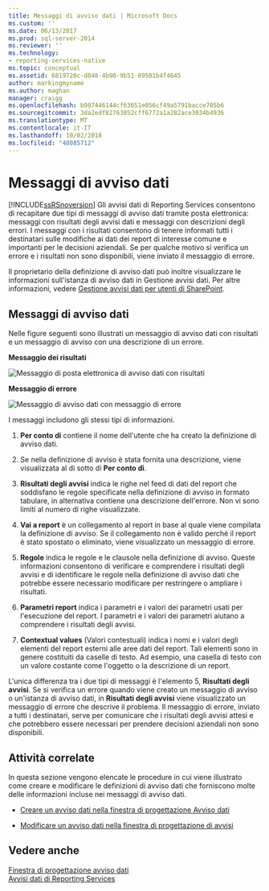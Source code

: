 ```yaml
---
title: Messaggi di avviso dati | Microsoft Docs
ms.custom: ''
ms.date: 06/13/2017
ms.prod: sql-server-2014
ms.reviewer: ''
ms.technology:
- reporting-services-native
ms.topic: conceptual
ms.assetid: 6819720c-d848-4b90-9b51-89501b4f4645
author: markingmyname
ms.author: maghan
manager: craigg
ms.openlocfilehash: b987446144cf63651e056cf49a5791bacce705b6
ms.sourcegitcommit: 3da2edf82763852cff6772a1a282ace3034b4936
ms.translationtype: MT
ms.contentlocale: it-IT
ms.lasthandoff: 10/02/2018
ms.locfileid: "48085712"
---
```

# <a name="data-alert-messages"></a>Messaggi di avviso dati
  [!INCLUDE[ssRSnoversion](../includes/ssrsnoversion-md.md)] Gli avvisi dati di Reporting Services consentono di recapitare due tipi di messaggi di avviso dati tramite posta elettronica: messaggi con risultati degli avvisi dati e messaggi con descrizioni degli errori. I messaggi con i risultati consentono di tenere informati tutti i destinatari sulle modifiche ai dati dei report di interesse comune e importanti per le decisioni aziendali. Se per qualche motivo si verifica un errore e i risultati non sono disponibili, viene inviato il messaggio di errore.  
  
 Il proprietario della definizione di avviso dati può inoltre visualizzare le informazioni sull'istanza di avviso dati in Gestione avvisi dati. Per altre informazioni, vedere [Gestione avvisi dati per utenti di SharePoint](../../2014/reporting-services/data-alert-manager-for-sharepoint-users.md).  
  
##  <a name="DataAlertMessages"></a> Messaggi di avviso dati  
 Nelle figure seguenti sono illustrati un messaggio di avviso dati con risultati e un messaggio di avviso con una descrizione di un errore.  
  
 **Messaggio dei risultati**  
  
 ![Messaggio di posta elettronica di avviso dati con risultati](media/rs-alertmessageresults.gif "Messaggio di posta elettronica di avviso dati con risultati")  
  
 **Messaggio di errore**  
  
 ![Messaggio di avviso dati con messaggio di errore](media/rs-alertmessageerrror.gif "Messaggio di avviso dati con messaggio di errore")  
  
 I messaggi includono gli stessi tipi di informazioni.  
  
1.  **Per conto di** contiene il nome dell'utente che ha creato la definizione di avviso dati.  
  
2.  Se nella definizione di avviso è stata fornita una descrizione, viene visualizzata al di sotto di **Per conto di**.  
  
3.  **Risultati degli avvisi** indica le righe nel feed di dati del report che soddisfano le regole specificate nella definizione di avviso in formato tabulare, in alternativa contiene una descrizione dell'errore. Non vi sono limiti al numero di righe visualizzate.  
  
4.  **Vai a report** è un collegamento al report in base al quale viene compilata la definizione di avviso. Se il collegamento non è valido perché il report è stato spostato o eliminato, viene visualizzato un messaggio di errore.  
  
5.  **Regole** indica le regole e le clausole nella definizione di avviso. Queste informazioni consentono di verificare e comprendere i risultati degli avvisi e di identificare le regole nella definizione di avviso dati che potrebbe essere necessario modificare per restringere o ampliare i risultati.  
  
6.  **Parametri report** indica i parametri e i valori dei parametri usati per l'esecuzione del report. I parametri e i valori dei parametri aiutano a comprendere i risultati degli avvisi.  
  
7.  **Contextual values** (Valori contestuali) indica i nomi e i valori degli elementi del report esterni alle aree dati del report. Tali elementi sono in genere costituiti da caselle di testo. Ad esempio, una casella di testo con un valore costante come l'oggetto o la descrizione di un report.  
  
 L'unica differenza tra i due tipi di messaggi è l'elemento 5, **Risultati degli avvisi**. Se si verifica un errore quando viene creato un messaggio di avviso o un'istanza di avviso dati, in **Risultati degli avvisi** viene visualizzato un messaggio di errore che descrive il problema. Il messaggio di errore, inviato a tutti i destinatari, serve per comunicare che i risultati degli avvisi attesi e che potrebbero essere necessari per prendere decisioni aziendali non sono disponibili.  
  
 
  
##  <a name="HowTo"></a> Attività correlate  
 In questa sezione vengono elencate le procedure in cui viene illustrato come creare e modificare le definizioni di avviso dati che forniscono molte delle informazioni incluse nei messaggi di avviso dati.  
  
-   [Creare un avviso dati nella finestra di progettazione Avviso dati](create-a-data-alert-in-data-alert-designer.md)  
  
-   [Modificare un avviso dati nella finestra di progettazione di avvisi](edit-a-data-alert-in-alert-designer.md)  
  

  
## <a name="see-also"></a>Vedere anche  
 [Finestra di progettazione avviso dati](../../2014/reporting-services/data-alert-designer.md)   
 [Avvisi dati di Reporting Services](../ssms/agent/alerts.md)  
  
  
